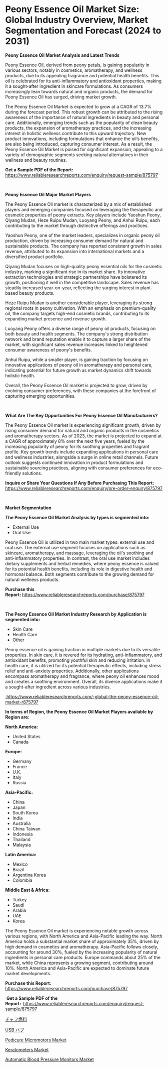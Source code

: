 <p><h1>Peony Essence Oil Market Size: Global Industry Overview, Market Segmentation and Forecast (2024 to 2031)</h1></p><p><strong>Peony Essence Oil Market Analysis and Latest Trends</strong></p>
<p><p>Peony Essence Oil, derived from peony petals, is gaining popularity in various sectors, notably in cosmetics, aromatherapy, and wellness products, due to its appealing fragrance and potential health benefits. This oil is celebrated for its anti-inflammatory and antioxidant properties, making it a sought-after ingredient in skincare formulations. As consumers increasingly lean towards natural and organic products, the demand for Peony Essence Oil has surged, driving market growth.</p><p>The Peony Essence Oil Market is expected to grow at a CAGR of 13.7% during the forecast period. This robust growth can be attributed to the rising awareness of the importance of natural ingredients in beauty and personal care. Additionally, emerging trends such as the popularity of clean beauty products, the expansion of aromatherapy practices, and the increasing interest in holistic wellness contribute to this upward trajectory. New product innovations, including formulations that enhance the oil’s benefits, are also being introduced, capturing consumer interest. As a result, the Peony Essence Oil Market is poised for significant expansion, appealing to a variety of demographic segments seeking natural alternatives in their wellness and beauty routines.</p></p>
<p><strong>Get a Sample PDF of the Report:&nbsp;</strong> <a href="https://www.reliableresearchreports.com/enquiry/request-sample/875797">https://www.reliableresearchreports.com/enquiry/request-sample/875797</a></p>
<p>&nbsp;</p>
<p><strong>Peony Essence Oil Major Market Players</strong></p>
<p><p>The Peony Essence Oil market is characterized by a mix of established players and emerging companies focused on leveraging the therapeutic and cosmetic properties of peony extracts. Key players include Yaoshun Peony, Qiyang Mudan, Heze Ruipu Mudan, Luoyang Peony, and Anhui Ruipu, each contributing to the market through distinctive offerings and practices.</p><p>Yaoshun Peony, one of the market leaders, specializes in organic peony oil production, driven by increasing consumer demand for natural and sustainable products. The company has reported consistent growth in sales revenue, attributed to its expansion into international markets and a diversified product portfolio.</p><p>Qiyang Mudan focuses on high-quality peony essential oils for the cosmetic industry, marking a significant rise in its market share. Its innovative extraction technologies and strategic partnerships have bolstered its growth, positioning it well in the competitive landscape. Sales revenue has steadily increased year-on-year, reflecting the surging interest in plant-based beauty products.</p><p>Heze Ruipu Mudan is another considerable player, leveraging its strong regional roots in peony cultivation. With an emphasis on premium-quality oil, the company targets high-end cosmetic brands, contributing to its expanding market presence and revenue growth.</p><p>Luoyang Peony offers a diverse range of peony oil products, focusing on both beauty and health segments. The company's strong distribution network and brand reputation enable it to capture a larger share of the market, with significant sales revenue increases linked to heightened consumer awareness of peony's benefits.</p><p>Anhui Ruipu, while a smaller player, is gaining traction by focusing on innovative applications of peony oil in aromatherapy and personal care, indicating potential for future growth as market dynamics shift towards holistic health.</p><p>Overall, the Peony Essence Oil market is projected to grow, driven by evolving consumer preferences, with these companies at the forefront of capturing emerging opportunities.</p></p>
<p>&nbsp;</p>
<p><strong>What Are The Key Opportunities For Peony Essence Oil Manufacturers?</strong></p>
<p><p>The Peony Essence Oil market is experiencing significant growth, driven by rising consumer demand for natural and organic products in the cosmetics and aromatherapy sectors. As of 2023, the market is projected to expand at a CAGR of approximately 8% over the next five years, fueled by the increasing popularity of peony for its soothing properties and fragrant profile. Key growth trends include expanding applications in personal care and wellness industries, alongside a surge in online retail channels. Future outlook suggests continued innovation in product formulations and sustainable sourcing practices, aligning with consumer preferences for eco-friendly solutions.</p></p>
<p><strong>Inquire or Share Your Questions If Any Before Purchasing This Report:</strong> <a href="https://www.reliableresearchreports.com/enquiry/pre-order-enquiry/875797">https://www.reliableresearchreports.com/enquiry/pre-order-enquiry/875797</a></p>
<p>&nbsp;</p>
<p><strong>Market Segmentation</strong></p>
<p><strong>The Peony Essence Oil Market Analysis by types is segmented into:</strong></p>
<p><ul><li>External Use</li><li>Oral Use</li></ul></p>
<p><p>Peony Essence Oil is utilized in two main market types: external use and oral use. The external use segment focuses on applications such as skincare, aromatherapy, and massage, leveraging the oil's soothing and anti-inflammatory properties. In contrast, the oral use market includes dietary supplements and herbal remedies, where peony essence is valued for its potential health benefits, including its role in digestive health and hormonal balance. Both segments contribute to the growing demand for natural wellness products.</p></p>
<p><strong>Purchase this Report:&nbsp;</strong><a href="https://www.reliableresearchreports.com/purchase/875797">https://www.reliableresearchreports.com/purchase/875797</a></p>
<p>&nbsp;</p>
<p><strong>The Peony Essence Oil Market Industry Research by Application is segmented into:</strong></p>
<p><ul><li>Skin Care</li><li>Health Care</li><li>Other</li></ul></p>
<p><p>Peony essence oil is gaining traction in multiple markets due to its versatile properties. In skin care, it is revered for its hydrating, anti-inflammatory, and antioxidant benefits, promoting youthful skin and reducing irritation. In health care, it is utilized for its potential therapeutic effects, including stress relief and anti-anxiety properties. Additionally, other applications encompass aromatherapy and fragrance, where peony oil enhances mood and creates a soothing environment. Overall, its diverse applications make it a sought-after ingredient across various industries.</p></p>
<p><a href="https://www.reliableresearchreports.com/-global-the-peony-essence-oil-market-r875797">&nbsp;https://www.reliableresearchreports.com/-global-the-peony-essence-oil-market-r875797</a></p>
<p><strong>In terms of Region, the Peony Essence Oil Market Players available by Region are:</strong></p>
<p>
    <p> <strong> North America: </strong>
        <ul>
            <li>United States</li>
            <li>Canada</li>
        </ul>
        </p> 
    <p> <strong> Europe: </strong>
        <ul>
            <li>Germany</li>
            <li>France</li>
            <li>U.K.</li>
            <li>Italy</li>
            <li>Russia</li>
        </ul>
        </p> 
    <p> <strong> Asia-Pacific: </strong>
        <ul>
            <li>China</li>
            <li>Japan</li>
            <li>South Korea</li>
            <li>India</li>
            <li>Australia</li>
            <li>China Taiwan</li>
            <li>Indonesia</li>
            <li>Thailand</li>
            <li>Malaysia</li>
        </ul>
        </p> 
    <p> <strong> Latin America: </strong>
        <ul>
            <li>Mexico</li>
            <li>Brazil</li>
            <li>Argentina Korea</li>
            <li>Colombia</li>
        </ul>
        </p> 
    <p> <strong> Middle East & Africa: </strong>
        <ul>
            <li>Turkey</li>
            <li>Saudi</li>
            <li>Arabia</li>
            <li>UAE</li>
            <li>Korea</li>
        </ul>
    </p>
    </p>
<p><p>The Peony Essence Oil market is experiencing notable growth across various regions, with North America and Asia-Pacific leading the way. North America holds a substantial market share of approximately 35%, driven by high demand in cosmetics and aromatherapy. Asia-Pacific follows closely, accounting for around 30%, fueled by the increasing popularity of natural ingredients in personal care products. Europe commands about 25% of the market, while China represents a growing segment, contributing around 10%. North America and Asia-Pacific are expected to dominate future market developments.</p></p>
<p><strong>Purchase this Report: </strong><a href="https://www.reliableresearchreports.com/purchase/875797">https://www.reliableresearchreports.com/purchase/875797</a></p>
<p>&nbsp;<strong>Get a Sample PDF of the Report:&nbsp;&nbsp;</strong><a href="https://www.reliableresearchreports.com/enquiry/request-sample/875797">https://www.reliableresearchreports.com/enquiry/request-sample/875797</a></p>
<p><strong></strong></p>
<p><p><a href="https://medium.com/@jolyongue8huy/2024%E5%B9%B4%E3%81%8B%E3%82%892031%E5%B9%B4%E3%81%BE%E3%81%A7%E3%81%AE%E3%83%81%E3%83%A3%E3%83%B3%E3%83%95%E3%82%A1%E3%83%AA%E3%83%B3%E3%82%B0%E7%87%83%E6%96%99%E5%B8%82%E5%A0%B4%E3%82%B7%E3%82%A7%E3%82%A2%E3%81%8A%E3%82%88%E3%81%B3%E7%AB%B6%E4%BA%89%E7%92%B0%E5%A2%83%E3%81%AB%E9%96%A2%E3%81%99%E3%82%8B%E6%B4%9E%E5%AF%9F-78b1e2e79fca">チャフ燃料</a></p><p><a href="https://medium.com/@dressleredward/usb%E3%83%8F%E3%83%96%E6%A5%AD%E7%95%8C%E5%88%86%E6%9E%90%E3%83%AC%E3%83%9D%E3%83%BC%E3%83%88-%E3%81%9D%E3%81%AE%E5%B8%82%E5%A0%B4%E8%A6%8F%E6%A8%A1%E3%81%AF-cagr12-5-%E3%81%A7%E6%88%90%E9%95%B7%E3%81%97%E3%81%A6%E3%81%8A%E3%82%8A-%E3%82%A2%E3%83%97%E3%83%AA%E3%82%B1%E3%83%BC%E3%82%B7%E3%83%A7%E3%83%B3-%E3%82%BF%E3%82%A4%E3%83%97-%E5%9C%B0%E5%9F%9F%E3%81%94%E3%81%A8%E3%81%AB2024%E5%B9%B4%E3%81%8B%E3%82%892031%E5%B9%B4%E3%81%BE%E3%81%A7%E3%81%AE%E4%BA%88%E6%B8%AC%E3%81%95%E3%82%8C%E3%81%A6%E3%81%84%E3%81%BE%E3%81%99-d1a77701a5ed">USB ハブ</a></p><p><a href="https://github.com/globismark/Market-Research-Report-List-5/blob/main/pedicure-micromotors-market.md">Pedicure Micromotors Market</a></p><p><a href="https://www.linkedin.com/pulse/keratometers-market-growth-outlook-from-2024-2031-projecting-lrmoe?trackingId=tfzUToQ0Qh6hXemB2lVNow%3D%3D">Keratometers Market</a></p><p><a href="https://www.linkedin.com/pulse/automatic-blood-pressure-monitors-market-overview-regional-5nrne?trackingId=JQRU4OJ3TLK0ioQU%2Fp0t3Q%3D%3D">Automatic Blood Pressure Monitors Market</a></p></p>